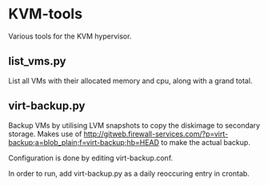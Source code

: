 # KVM-tools

Various tools for the KVM hypervisor.

## list_vms.py
List all VMs with their allocated memory and cpu, along with a grand total.

## virt-backup.py
Backup VMs by utilising LVM snapshots to copy the diskimage to secondary storage. Makes use of http://gitweb.firewall-services.com/?p=virt-backup;a=blob_plain;f=virt-backup;hb=HEAD to make the actual backup.

Configuration is done by editing virt-backup.conf.

In order to run, add virt-backup.py as a daily reoccuring entry in crontab.

